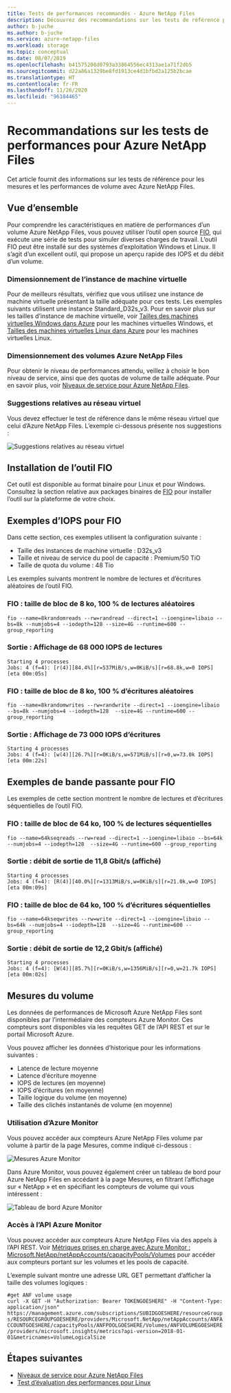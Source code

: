 ```yaml
---
title: Tests de performances recommandés - Azure NetApp Files
description: Découvrez des recommandations sur les tests de référence pour les métriques et les performances de volume avec Azure NetApp Files.
author: b-juche
ms.author: b-juche
ms.service: azure-netapp-files
ms.workload: storage
ms.topic: conceptual
ms.date: 08/07/2019
ms.openlocfilehash: b41575208d0793a33864556ec4313ae1a71f2db5
ms.sourcegitcommit: d22a86a1329be8fd1913ce4d1bfbd2a125b2bcae
ms.translationtype: HT
ms.contentlocale: fr-FR
ms.lasthandoff: 11/26/2020
ms.locfileid: "96184465"
---
```

# <a name="performance-benchmark-test-recommendations-for-azure-netapp-files"></a>Recommandations sur les tests de performances pour Azure NetApp Files

Cet article fournit des informations sur les tests de référence pour les mesures et les performances de volume avec Azure NetApp Files.

## <a name="overview"></a>Vue d’ensemble

Pour comprendre les caractéristiques en matière de performances d’un volume Azure NetApp Files, vous pouvez utiliser l’outil open source [FIO](https://github.com/axboe/fio), qui exécute une série de tests pour simuler diverses charges de travail. L’outil FIO peut être installé sur des systèmes d’exploitation Windows et Linux.  Il s’agit d’un excellent outil, qui propose un aperçu rapide des IOPS et du débit d’un volume.

### <a name="vm-instance-sizing"></a>Dimensionnement de l’instance de machine virtuelle

Pour de meilleurs résultats, vérifiez que vous utilisez une instance de machine virtuelle présentant la taille adéquate pour ces tests. Les exemples suivants utilisent une instance Standard_D32s_v3. Pour en savoir plus sur les tailles d’instance de machine virtuelle, voir [Tailles des machines virtuelles Windows dans Azure](../virtual-machines/sizes.md?toc=%2fazure%2fvirtual-network%2ftoc.json) pour les machines virtuelles Windows, et [Tailles des machines virtuelles Linux dans Azure](../virtual-machines/sizes.md?toc=%2fazure%2fvirtual-machines%2flinux%2ftoc.json) pour les machines virtuelles Linux.

### <a name="azure-netapp-files-volume-sizing"></a>Dimensionnement des volumes Azure NetApp Files

Pour obtenir le niveau de performances attendu, veillez à choisir le bon niveau de service, ainsi que des quotas de volume de taille adéquate. Pour en savoir plus, voir [Niveaux de service pour Azure NetApp Files](azure-netapp-files-service-levels.md).

### <a name="virtual-network-vnet-recommendations"></a>Suggestions relatives au réseau virtuel

Vous devez effectuer le test de référence dans le même réseau virtuel que celui d’Azure NetApp Files. L’exemple ci-dessous présente nos suggestions :

![Suggestions relatives au réseau virtuel](../media/azure-netapp-files/azure-netapp-files-benchmark-testing-vnet.png)

## <a name="installation-of-fio"></a>Installation de l’outil FIO

Cet outil est disponible au format binaire pour Linux et pour Windows. Consultez la section relative aux packages binaires de [FIO](https://github.com/axboe/fio) pour installer l’outil sur la plateforme de votre choix.

## <a name="fio-examples-for-iops"></a>Exemples d’IOPS pour FIO 

Dans cette section, ces exemples utilisent la configuration suivante :
* Taille des instances de machine virtuelle : D32s_v3
* Taille et niveau de service du pool de capacité : Premium/50 TiO
* Taille de quota du volume : 48 Tio

Les exemples suivants montrent le nombre de lectures et d’écritures aléatoires de l’outil FIO.

### <a name="fio-8k-block-size-100-random-reads"></a>FIO : taille de bloc de 8 ko, 100 % de lectures aléatoires

`fio --name=8krandomreads --rw=randread --direct=1 --ioengine=libaio --bs=8k --numjobs=4 --iodepth=128 --size=4G --runtime=600 --group_reporting`

### <a name="output-68k-read-iops-displayed"></a>Sortie : Affichage de 68 000 IOPS de lectures

`Starting 4 processes`  
`Jobs: 4 (f=4): [r(4)][84.4%][r=537MiB/s,w=0KiB/s][r=68.8k,w=0 IOPS][eta 00m:05s]`

### <a name="fio-8k-block-size-100-random-writes"></a>FIO : taille de bloc de 8 ko, 100 % d’écritures aléatoires

`fio --name=8krandomwrites --rw=randwrite --direct=1 --ioengine=libaio --bs=8k --numjobs=4 --iodepth=128  --size=4G --runtime=600 --group_reporting`

### <a name="output-73k-write-iops-displayed"></a>Sortie : Affichage de 73 000 IOPS d’écritures

`Starting 4 processes`  
`Jobs: 4 (f=4): [w(4)][26.7%][r=0KiB/s,w=571MiB/s][r=0,w=73.0k IOPS][eta 00m:22s]`

## <a name="fio-examples-for-bandwidth"></a>Exemples de bande passante pour FIO

Les exemples de cette section montrent le nombre de lectures et d’écritures séquentielles de l’outil FIO.

### <a name="fio-64k-block-size-100-sequential-reads"></a>FIO : taille de bloc de 64 ko, 100 % de lectures séquentielles

`fio --name=64kseqreads --rw=read --direct=1 --ioengine=libaio --bs=64k --numjobs=4 --iodepth=128  --size=4G --runtime=600 --group_reporting`

### <a name="output-118-gbits-throughput-displayed"></a>Sortie : débit de sortie de 11,8 Gbit/s (affiché)

`Starting 4 processes`  
`Jobs: 4 (f=4): [R(4)][40.0%][r=1313MiB/s,w=0KiB/s][r=21.0k,w=0 IOPS][eta 00m:09s]`

### <a name="fio-64k-block-size-100-sequential-writes"></a>FIO : taille de bloc de 64 ko, 100 % d’écritures séquentielles

`fio --name=64kseqwrites --rw=write --direct=1 --ioengine=libaio --bs=64k --numjobs=4 --iodepth=128  --size=4G --runtime=600 --group_reporting`

### <a name="output-122-gbits-throughput-displayed"></a>Sortie : débit de sortie de 12,2 Gbit/s (affiché)

`Starting 4 processes`  
`Jobs: 4 (f=4): [W(4)][85.7%][r=0KiB/s,w=1356MiB/s][r=0,w=21.7k IOPS][eta 00m:02s]`

## <a name="volume-metrics"></a>Mesures du volume

Les données de performances de Microsoft Azure NetApp Files sont disponibles par l’intermédiaire des compteurs Azure Monitor. Ces compteurs sont disponibles via les requêtes GET de l’API REST et sur le portail Microsoft Azure. 

Vous pouvez afficher les données d’historique pour les informations suivantes :
* Latence de lecture moyenne 
* Latence d’écriture moyenne 
* IOPS de lectures (en moyenne)
* IOPS d’écritures (en moyenne)
* Taille logique du volume (en moyenne)
* Taille des clichés instantanés de volume (en moyenne)

### <a name="using-azure-monitor"></a>Utilisation d’Azure Monitor 

Vous pouvez accéder aux compteurs Azure NetApp Files volume par volume à partir de la page Mesures, comme indiqué ci-dessous :

![Mesures Azure Monitor](../media/azure-netapp-files/azure-netapp-files-benchmark-monitor-metrics.png)

Dans Azure Monitor, vous pouvez également créer un tableau de bord pour Azure NetApp Files en accédant à la page Mesures, en filtrant l’affichage sur « NetApp » et en spécifiant les compteurs de volume qui vous intéressent : 

![Tableau de bord Azure Monitor](../media/azure-netapp-files/azure-netapp-files-benchmark-monitor-dashboard.png)

### <a name="azure-monitor-api-access"></a>Accès à l’API Azure Monitor

Vous pouvez accéder aux compteurs Azure NetApp Files via des appels à l’API REST. Voir [Métriques prises en charge avec Azure Monitor : Microsoft.NetApp/netAppAccounts/capacityPools/Volumes](../azure-monitor/platform/metrics-supported.md#microsoftnetappnetappaccountscapacitypoolsvolumes) pour accéder aux compteurs portant sur les volumes et les pools de capacité.

L’exemple suivant montre une adresse URL GET permettant d’afficher la taille des volumes logiques :

`#get ANF volume usage`  
`curl -X GET -H "Authorization: Bearer TOKENGOESHERE" -H "Content-Type: application/json" https://management.azure.com/subscriptions/SUBIDGOESHERE/resourceGroups/RESOURCEGROUPGOESHERE/providers/Microsoft.NetApp/netAppAccounts/ANFACCOUNTGOESHERE/capacityPools/ANFPOOLGOESHERE/Volumes/ANFVOLUMEGOESHERE/providers/microsoft.insights/metrics?api-version=2018-01-01&metricnames=VolumeLogicalSize`


## <a name="next-steps"></a>Étapes suivantes

- [Niveaux de service pour Azure NetApp Files](azure-netapp-files-service-levels.md)
- [Test d’évaluation des performances pour Linux](performance-benchmarks-linux.md)